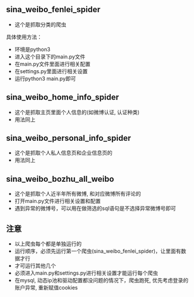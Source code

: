 ## sina_weibo_fenlei_spider
* 这个是抓取分类的爬虫

具体使用方法：
* 环境是python3
* 进入这个目录下的main.py文件
* 在main.py文件里面进行相关配置
* 在settings.py里面进行相关设置
* 运行python3 main.py即可

## sina_weibo_home_info_spider
* 这个是抓取主页里面个人信息的(如微博认证, 认证种类)
* 用法同上

## sina_weibo_personal_info_spider
* 这个是抓取个人私人信息页和企业信息页的
* 用法同上

## sina_weibo_bozhu_all_weibo
* 这个是抓取个人近半年所有微博, 和对应微博所有评论的
* 打开main.py文件进行相关设置和配置
* 遇到异常的微博号，可以用在做筛选的sql语句是不选择异常微博号即可

## 注意

* 以上爬虫每个都是单独运行的
* 运行顺序，必须先运行第一个爬虫(sina_weibo_fenlei_spider)，让里面有数据才行
* 才可运行其他几个
* 必须进入main.py和settings.py进行相关设置才能运行每个爬虫
* 在mysql, 动态ip池和驱动配置都没问题的情况下，爬虫跑死, 优先考虑登录的账户异常, 重新赋值cookies